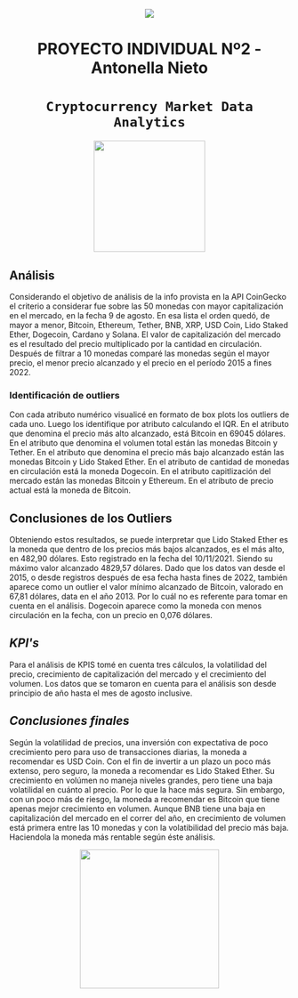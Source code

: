 <p align='center'>
<img src ="https://d31uz8lwfmyn8g.cloudfront.net/Assets/logo-henry-white-lg.png">
<p>

<h1 align='center'>
 <b>PROYECTO INDIVIDUAL Nº2 - Antonella Nieto</b>
</h1>
 
# <h1 align="center">**`Cryptocurrency Market Data Analytics`**</h1>


<p align='center'>
<img src = 'https://www.bbva.com/wp-content/uploads/2022/03/BBVA-2022-Criptomoneda.jpg' height = 200>
<p>

## **Análisis**

Considerando el objetivo de análisis de la info provista en la API CoinGecko el criterio a considerar fue sobre las 50 monedas con mayor capitalización en el mercado, en la fecha 9 de agosto. 
En esa lista el orden quedó, de mayor a menor, Bitcoin, Ethereum, Tether, BNB, XRP, USD Coin, Lido Staked Ether, Dogecoin, Cardano y Solana.
El valor de capitalización del mercado es el resultado del precio multiplicado por la cantidad en circulación.
Después de filtrar a 10 monedas comparé las monedas según el mayor precio, el menor precio alcanzado y el precio en el período 2015 a fines 2022. 


### **Identificación de outliers**

Con cada atributo numérico visualicé en formato de box plots los outliers de cada uno.
Luego los identifique por atributo calculando el IQR.
En el atributo que denomina el precio más alto alcanzado, está Bitcoin en 69045 dólares. 
En el atributo que denomina el volumen total están las monedas Bitcoin y Tether.
En el atributo que denomina el precio más bajo alcanzado están las monedas Bitcoin y Lido Staked Ether.
En el atributo de cantidad de monedas en circulación está la moneda Dogecoin.
En el atributo capitlización del mercado están las monedas Bitcoin y Ethereum.
En el atributo de precio actual está la moneda de Bitcoin.

## **Conclusiones de los Outliers**

Obteniendo estos resultados, se puede interpretar que Lido Staked Ether es la moneda que dentro de los precios más bajos alcanzados, es el más alto, en 482,90 dólares. Esto registrado en la fecha del 10/11/2021. Siendo su máximo valor alcanzado 4829,57 dólares.
Dado que los datos van desde el 2015, o desde registros después de esa fecha hasta fines de 2022, también aparece como un outlier el valor mínimo alcanzado de Bitcoin, valorado en 67,81 dólares, data en el año 2013. Por lo cuál no es referente para tomar en cuenta en el análisis.
Dogecoin aparece como la moneda con menos circulación en la fecha, con un precio en 0,076 dólares. 


## ***KPI's***
Para el análisis de KPIS tomé en cuenta tres cálculos, la volatilidad del precio, crecimiento de capitalización del mercado y el crecimiento del volumen.
Los datos que se tomaron en cuenta para el análisis son desde principio de año hasta el mes de agosto inclusive.


## ***Conclusiones finales***
Según la volatilidad de precios, una inversión con expectativa de poco crecimiento pero para uso de transacciones diarias, la moneda a recomendar es USD Coin. Con el fin de invertir a un plazo un poco más extenso, pero seguro, la moneda a recomendar es Lido Staked Ether. Su crecimiento  en volúmen no maneja niveles grandes, pero tiene una baja volatilidal en cuánto al precio. Por lo que la hace más segura. Sin embargo, con un poco más de riesgo, la moneda a recomendar es Bitcoin que tiene apenas mejor crecimiento en volumen.
Aunque BNB tiene una baja en capitalización del mercado en el correr del año, en crecimiento de volumen está primera entre las 10 monedas y con la volatibilidad del precio más baja. Haciendola la moneda más rentable según éste análisis.





  
<p align='center'>
<img src ="https://media.giphy.com/media/BpGWitbFZflfSUYuZ9/giphy.gif" height=250>
<p>
